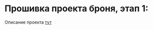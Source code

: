 # Прошивка проекта броня, этап 1:
Описание проекта [тут](https://app.gitbook.com/@alexlexx1/s/bronya)
